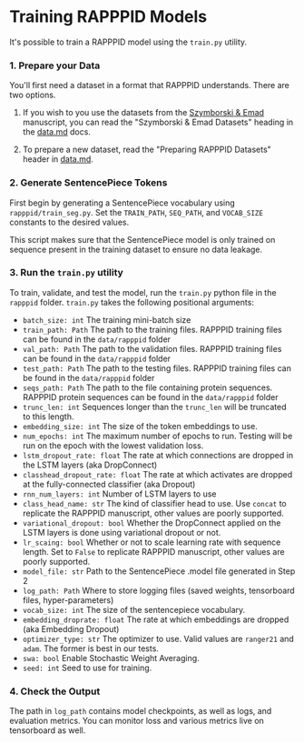 # Training RAPPPID Models

It's possible to train a RAPPPID model using the `train.py` utility.

### 1. Prepare your Data

You'll first need a dataset in a format that RAPPPID understands. There are two options.

1. If you wish to you use the datasets from the [Szymborski & Emad](https://doi.org/10.1101/2021.08.13.456309) manuscript, you can read the "Szymborski & Emad Datasets" heading in the [data.md](data.md) docs.

2. To prepare a new dataset, read the "Preparing RAPPPID Datasets" header in [data.md](data.md).

### 2. Generate SentencePiece Tokens

First begin by generating a SentencePiece vocabulary using `rapppid/train_seg.py`.
Set the `TRAIN_PATH`, `SEQ_PATH`, and `VOCAB_SIZE` constants to the desired 
values.

This script makes sure that the SentencePiece model is only trained on sequence present in the training dataset to ensure no data leakage.

### 3. Run the `train.py` utility

To train, validate, and test the model, run the `train.py` python file in the 
`rapppid` folder. `train.py` takes the following positional arguments:

* `batch_size: int` The training mini-batch size
* `train_path: Path` The path to the training files. RAPPPID training files can be found in the `data/rapppid` folder
* `val_path: Path` The path to the validation files. RAPPPID training files can be found in the `data/rapppid` folder
* `test_path: Path` The path to the testing files. RAPPPID training files can be found in the `data/rapppid` folder
* `seqs_path: Path` The path to the file containing protein sequences. RAPPPID protein sequences can be found in the `data/rapppid` folder
* `trunc_len: int` Sequences longer than the `trunc_len` will be truncated to this length.
* `embedding_size: int` The size of the token embeddings to use.
* `num_epochs: int` The maximum number of epochs to run. Testing will be run on the epoch with the lowest validation loss.
* `lstm_dropout_rate: float` The rate at which connections are dropped in the LSTM layers (aka DropConnect)
* `classhead_dropout_rate: float` The rate at which activates are dropped at the fully-connected classifier (aka Dropout)
* `rnn_num_layers: int` Number of LSTM layers to use
* `class_head_name: str` The kind of classifier head to use. Use `concat` to replicate the RAPPPID manuscript, other values are poorly supported.
* `variational_dropout: bool` Whether the DropConnect applied on the LSTM layers is done using variational dropout or not.
* `lr_scaing: bool` Whether or not to scale learning rate with sequence length. Set to `False` to replicate RAPPPID manuscript, other values are poorly supported.
* `model_file: str` Path to the SentencePiece .model file generated in Step 2
* `log_path: Path` Where to store logging files (saved weights, tensorboard files, hyper-parameters)
* `vocab_size: int` The size of the sentencepiece vocabulary. 
* `embedding_droprate: float` The rate at which embeddings are dropped (aka Embedding Dropout)
* `optimizer_type: str` The optimizer to use. Valid values are `ranger21` and `adam`. The former is best in our tests.
* `swa: bool` Enable Stochastic Weight Averaging.
* `seed: int` Seed to use for training.

### 4. Check the Output

The path in `log_path` contains model checkpoints, as well as logs, and evaluation metrics. You can monitor loss and various metrics live on tensorboard as well.